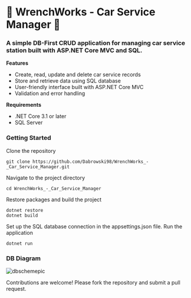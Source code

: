 # :car: **WrenchWorks - Car Service Manager** :wrench:

### A simple DB-First CRUD application for managing car service station built with ASP.NET Core MVC and SQL.
**Features**

- Create, read, update and delete car service records
- Store and retrieve data using SQL database
- User-friendly interface built with ASP.NET Core MVC
- Validation and error handling

**Requirements**

- .NET Core 3.1 or later
- SQL Server

### **Getting Started**

Clone the repository

```
git clone https://github.com/Dabrowski98/WrenchWorks_-_Car_Service_Manager.git
```
    
Navigate to the project directory
```
cd WrenchWorks_-_Car_Service_Manager
```
Restore packages and build the project
```
dotnet restore
dotnet build
```
Set up the SQL database connection in the appsettings.json file.
Run the application
```
dotnet run
```

### **DB Diagram**
![dbschemepic](https://user-images.githubusercontent.com/91785830/219369895-a209c672-70f0-4e99-aae7-a34fdc0e5664.png)

Contributions are welcome! Please fork the repository and submit a pull request.

